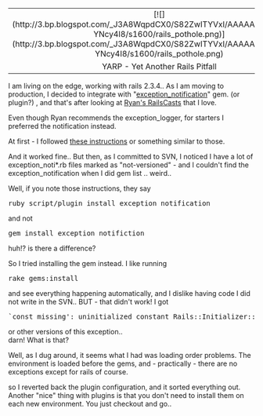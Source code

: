<table class="tr-caption-container" style="margin-left: auto; margin-right: auto; text-align: center;" align="center" cellpadding="0" cellspacing="0">

<tbody>

<tr>

<td style="text-align: center;">[![](http://3.bp.blogspot.com/_J3A8WqpdCX0/S82ZwITYVxI/AAAAAAAAAiE/pGk-YNcy4I8/s1600/rails_pothole.png)](http://3.bp.blogspot.com/_J3A8WqpdCX0/S82ZwITYVxI/AAAAAAAAAiE/pGk-YNcy4I8/s1600/rails_pothole.png)</td>

</tr>

<tr>

<td class="tr-caption" style="text-align: center;">YARP - Yet Another Rails Pitfall</td>

</tr>

</tbody>

</table>

I am living on the edge, working with rails 2.3.4.. As I am moving to production, I decided to integrate with "[exception_notification](http://github.com/rails/exception_notification)" gem. (or plugin?) , and that's after looking at [Ryan's RailsCasts](http://railscasts.com/episodes/104-exception-notifications) that I love.  

Even though Ryan recommends the exception_logger, for starters I preferred the notification instead.  

At first - I followed [these instructions](http://engtech.wordpress.com/2008/02/06/rails-guide-exception-notifier-plugin/) or something similar to those.  

And it worked fine.. But then, as I committed to SVN, I noticed I have a lot of exception_noti*.rb files marked as "not-versioned" - and I couldn't find the exception_notification when I did gem list .. weird..  

Well, if you note those instructions, they say  

<pre>ruby script/plugin install exception_notification</pre>

and not  

<pre>gem install exception_notifiction</pre>

huh!? is there a difference?  

So I tried installing the gem instead. I like running  

<pre>rake gems:install </pre>

and see everything happening automatically, and I dislike having code I did not write in the SVN.. BUT - that didn't work! I got  

<pre>`const_missing': uninitialized constant Rails::Initializer::ExceptionNotifier</pre>

or other versions of this exception..  
darn! What is that?  

Well, as I dug around, it seems what I had was loading order problems. The environment is loaded before the gems, and - practically - there are no exceptions except for rails of course.  

so I reverted back the plugin configuration, and it sorted everything out.  
Another "nice" thing with plugins is that you don't need to install them on each new environment. You just checkout and go..